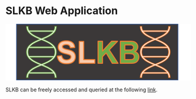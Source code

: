 # SLKB Web Application

![Logo](images/logo.png)

SLKB can be freely accessed and queried at the following [link](https://www.google.com).